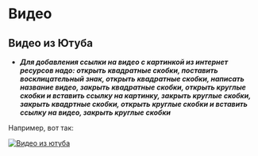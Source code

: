 # Видео
## Видео из Ютуба

* ***Для добавления ссылки на видео с картинкой из интернет ресурсов надо: открыть квадратные скобки, поставить восклицательный знак, открыть квадратные скобки, написать название видео, закрыть квадратные скобки, открыть круглые скобки и вставить ссылку на картинку, закрыть круглые скобки, закрыть квадртные скобки, открыть круглые скобки и вставить ссылку на видео, закрыть круглые скобки***

Например, вот так:

[![Видео из ютуба](https://img.youscreen.ru/wall/14977333249442/14977333249442_1920x1200.jpg)](https://www.youtube.com/watch?v=kihBxdNwgTo)